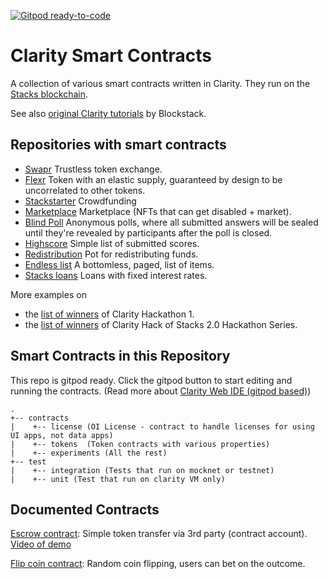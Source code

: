 [![Gitpod ready-to-code](https://img.shields.io/badge/Gitpod-ready--to--code-blue?logo=gitpod)](https://gitpod.io/#https://github.com/friedger/clarity-smart-contracts)

# Clarity Smart Contracts

A collection of various smart contracts written in Clarity. They run on the [Stacks blockchain](https://docs.blockstack.org).

See also [original Clarity tutorials](https://github.com/blockstack/clarity-js-sdk/tree/master/packages/clarity-tutorials) by Blockstack.

## Repositories with smart contracts

- [Swapr](https://github.com/psq/swapr) Trustless token exchange.
- [Flexr](https://github.com/psq/flexr) Token with an elastic supply, guaranteed by design to be uncorrelated to other tokens. 
- [Stackstarter](https://github.com/MarvinJanssen/stackstarter) Crowdfunding
- [Marketplace](https://github.com/friedger/clarity-marketplace) Marketplace (NFTs that can get disabled + market).
- [Blind Poll](https://github.com/zexxlin/clarity-blind-poll) Anonymous polls, where all submitted answers will be sealed until they're revealed by participants after the poll is closed.
- [Highscore](https://github.com/xmakina/clarity-high-score) Simple list of submitted scores.
- [Redistribution](https://github.com/xmakina/redistribution-contract) Pot for redistributing funds.
- [Endless list](https://github.com/xmakina/endless-list) A bottomless, paged, list of items.
- [Stacks loans](https://github.com/richardmichel/stacks-loans) Loans with fixed interest rates.

More examples on 
* the [list of winners](https://community.blockstack.org/clarity-winners#overall) of Clarity Hackathon 1.
* the [list of winners](https://blog.blockstack.org/announcing-the-winners-of-clarity-hack/) of Clarity Hack of Stacks 2.0 Hackathon Series.


## Smart Contracts in this Repository

This repo is gitpod ready. Click the gitpod button to start editing and running the contracts. (Read more about [Clarity Web IDE (gitpod based)](https://friedger.github.io/clarity-web-ide/))

```
.
+-- contracts
|    +-- license (OI License - contract to handle licenses for using UI apps, not data apps)
|    +-- tokens  (Token contracts with various properties)
|    +-- experiments (All the rest)
+-- test
|    +-- integration (Tests that run on mocknet or testnet)
|    +-- unit (Test that run on clarity VM only)
```

## Documented Contracts

[Escrow contract](docs/escrow.md): Simple token transfer via 3rd party (contract account). [Video of demo](https://www.youtube.com/watch?v=uZH1V-FNJIs)

[Flip coin contract](docs/flip-coin.md): Random coin flipping, users can bet on the outcome.
